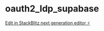 # oauth2_Idp_supabase

[Edit in StackBlitz next generation editor ⚡️](https://stackblitz.com/~/github.com/brucx/oauth2_Idp_supabase)